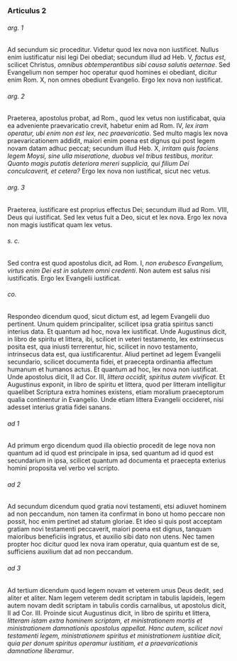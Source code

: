 ### Articulus 2

###### arg. 1
Ad secundum sic proceditur. Videtur quod lex nova non iustificet. Nullus enim iustificatur nisi legi Dei obediat; secundum illud ad Heb. V, *factus est*, scilicet Christus, *omnibus obtemperantibus sibi causa salutis aeternae*. Sed Evangelium non semper hoc operatur quod homines ei obediant, dicitur enim Rom. X, non omnes obediunt Evangelio. Ergo lex nova non iustificat.

###### arg. 2
Praeterea, apostolus probat, ad Rom., quod lex vetus non iustificabat, quia ea adveniente praevaricatio crevit, habetur enim ad Rom. IV, *lex iram operatur, ubi enim non est lex, nec praevaricatio*. Sed multo magis lex nova praevaricationem addidit, maiori enim poena est dignus qui post legem novam datam adhuc peccat; secundum illud Heb. X, *irritam quis faciens legem Moysi, sine ulla miseratione, duobus vel tribus testibus, moritur. Quanto magis putatis deteriora mereri supplicia, qui filium Dei conculcaverit, et cetera?* Ergo lex nova non iustificat, sicut nec vetus.

###### arg. 3
Praeterea, iustificare est proprius effectus Dei; secundum illud ad Rom. VIII, Deus qui iustificat. Sed lex vetus fuit a Deo, sicut et lex nova. Ergo lex nova non magis iustificat quam lex vetus.

###### s. c.
Sed contra est quod apostolus dicit, ad Rom. I, *non erubesco Evangelium, virtus enim Dei est in salutem omni credenti*. Non autem est salus nisi iustificatis. Ergo lex Evangelii iustificat.

###### co.
Respondeo dicendum quod, sicut dictum est, ad legem Evangelii duo pertinent. Unum quidem principaliter, scilicet ipsa gratia spiritus sancti interius data. Et quantum ad hoc, nova lex iustificat. Unde Augustinus dicit, in libro de spiritu et littera, ibi, scilicet in veteri testamento, lex extrinsecus posita est, qua iniusti terrerentur, hic, scilicet in novo testamento, intrinsecus data est, qua iustificarentur. Aliud pertinet ad legem Evangelii secundario, scilicet documenta fidei, et praecepta ordinantia affectum humanum et humanos actus. Et quantum ad hoc, lex nova non iustificat. Unde apostolus dicit, II ad Cor. III, *littera occidit, spiritus autem vivificat*. Et Augustinus exponit, in libro de spiritu et littera, quod per litteram intelligitur quaelibet Scriptura extra homines existens, etiam moralium praeceptorum qualia continentur in Evangelio. Unde etiam littera Evangelii occideret, nisi adesset interius gratia fidei sanans.

###### ad 1
Ad primum ergo dicendum quod illa obiectio procedit de lege nova non quantum ad id quod est principale in ipsa, sed quantum ad id quod est secundarium in ipsa, scilicet quantum ad documenta et praecepta exterius homini proposita vel verbo vel scripto.

###### ad 2
Ad secundum dicendum quod gratia novi testamenti, etsi adiuvet hominem ad non peccandum, non tamen ita confirmat in bono ut homo peccare non possit, hoc enim pertinet ad statum gloriae. Et ideo si quis post acceptam gratiam novi testamenti peccaverit, maiori poena est dignus, tanquam maioribus beneficiis ingratus, et auxilio sibi dato non utens. Nec tamen propter hoc dicitur quod lex nova iram operatur, quia quantum est de se, sufficiens auxilium dat ad non peccandum.

###### ad 3
Ad tertium dicendum quod legem novam et veterem unus Deus dedit, sed aliter et aliter. Nam legem veterem dedit scriptam in tabulis lapideis, legem autem novam dedit scriptam in tabulis cordis carnalibus, ut apostolus dicit, II ad Cor. III. Proinde sicut Augustinus dicit, in libro de spiritu et littera, *litteram istam extra hominem scriptam, et ministrationem mortis et ministrationem damnationis apostolus appellat. Hanc autem, scilicet novi testamenti legem, ministrationem spiritus et ministrationem iustitiae dicit, quia per donum spiritus operamur iustitiam, et a praevaricationis damnatione liberamur*.

